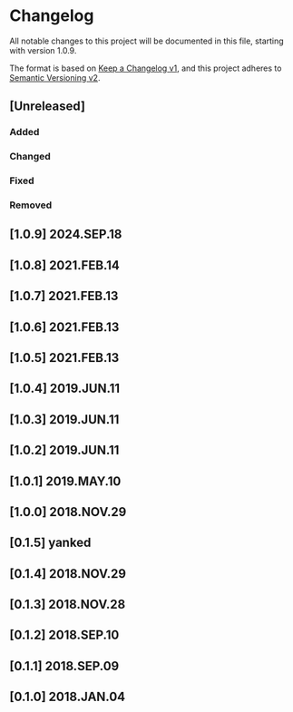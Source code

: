 # Changelog

All notable changes to this project will be documented in this file,
starting with version 1.0.9.

The format is based on [Keep a Changelog v1](https://keepachangelog.com/en/1.0.0/),
and this project adheres to [Semantic Versioning v2](https://semver.org/spec/v2.0.0.html).

## [Unreleased]
### Added
### Changed
### Fixed
### Removed

## [1.0.9] 2024.SEP.18

## [1.0.8] 2021.FEB.14

## [1.0.7] 2021.FEB.13

## [1.0.6] 2021.FEB.13

## [1.0.5] 2021.FEB.13

## [1.0.4] 2019.JUN.11

## [1.0.3] 2019.JUN.11

## [1.0.2] 2019.JUN.11

## [1.0.1] 2019.MAY.10

## [1.0.0] 2018.NOV.29

## [0.1.5] yanked

## [0.1.4] 2018.NOV.29

## [0.1.3] 2018.NOV.28

## [0.1.2] 2018.SEP.10

## [0.1.1] 2018.SEP.09

## [0.1.0] 2018.JAN.04

